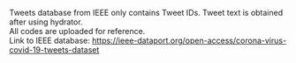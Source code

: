 Tweets database from IEEE only contains Tweet IDs. Tweet text is obtained after using hydrator.
<br>
All codes are uploaded for reference.<br>
Link to IEEE database: <a> https://ieee-dataport.org/open-access/corona-virus-covid-19-tweets-dataset </a>
